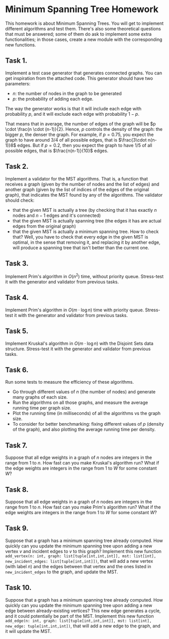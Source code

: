 # Minimum Spanning Tree Homework

This homework is about Minimum Spanning Trees. You will get to implement different algorithms and test them. There's also some theoretical questions that must be answered; some of them do ask to implement some extra functionalities; in those cases, create a new module with the corresponding new functions.


## Task 1.
Implement a test case generator that generates connected graphs. You can get inspiration from the attached code. This generator should have two parameters:

- $n$: the number of nodes in the graph to be generated
- $p$: the probability of adding each edge.

The way the generator works is that it will include each edge with probability $p$, and it will exclude each edge with probability $1 - p$.

That means that in average, the number of edges of the graph will be $p \cdot \frac{n \cdot (n-1)}{2}. Hence, $p$ controls the density of the graph: the bigger $p$, the denser the graph. For example, if $p = 0.75$, you expect the graph to have around $3/4$ of all possible edges, that is $\frac{3\cdot n(n-1)}8$ edges. But if $p = 0.2$, then you expect the graph to have $1/5$ of all possible edges, that is $\frac{n(n-1)}{10}$ edges.

##  Task 2.
Implement a validator for the MST algorithms. That is, a function that receives a graph (given by the number of nodes and the list of edges) and another graph (given by the list of indices of the edges of the original graph), that indicates the MST found by any of the algorithms. The validator should check:
-  that the given MST is actually a tree (by checking that it has exactly $n$ nodes and $n-1$ edges and it's connected)
- that the given MST is actually spanning tree (the edges it has are actual edges from the original graph)
- that the given MST is actually a minimum spanning tree. How to check that? Well, you have to check that every edge in the given MST is optimal, in the sense that removing it, and replacing it by another edge, will produce a spanning tree that isn't better than the current one.

## Task 3. 
Implement Prim's algorithm in $O(n^2)$ time, without priority queue. Stress-test it with the generator and validator from previous tasks.

## Task 4.
Implement Prim's algorithm in $O(m \cdot \log n)$ time with priority queue. Stress-test it with the generator and validator from previous tasks.

## Task 5.
Implement Kruskal's algorithm in $O(m \cdot \log n)$ with the Disjoint Sets data structure. Stress-test it with the generator and validator from previous tasks.

## Task 6.
Run some tests to measure the efficiency of these algorithms.
- Go through different values of $n$ (the number of nodes) and generate many graphs of each size.
- Run the algorithms on all those graphs, and measure the average running time per graph size.
- Plot the running time (in milliseconds) of all the algorithms vs the graph size.
- To consider for better benchmarking: fixing different values of $p$ (density of the graph), and also plotting the average running time per density.


## Task 7.
Suppose that all edge weights in a graph of $n$ nodes are integers in the range from $1$ to $n$. How fast can you make Kruskal's algorithm run? What if the edge weights are integers in the range from $1$ to $W$ for some constant $W$?

## Task 8.
Suppose that all edge weights in a graph of $n$ nodes are integers in the range from $1$ to $n$. How fast can you make Prim's algorithm run? What if the edge weights are integers in the range from $1$ to $W$ for some constant $W$?

## Task 9.
Suppose that a graph has a minimum spanning tree already computed. How
quickly can you update the minimum spanning tree upon adding a new vertex $v$ and incident edges to $v$ to this graph? Implement this new function `add_vertex(n: int, graph: list[tuple[int,int,int]], mst: list[int], new_incident_edges: list[tuple[int,int]])`, that will add a new vertex (with label $n$) and the edges between that vertex and the ones listed in `new_incident_edges` to the graph, and update the MST.

## Task 10.
Suppose that a graph has a minimum spanning tree already computed. How
quickly can you update the minimum spanning tree upon adding a new edge between already-existing vertices? This new edge generates a cycle, and it could potentially be part of the MST. Implement this new function `add_edge(n: int, graph: list[tuple[int,int,int]], mst: list[int], new_edge: tuple[int,int,int])`, that will add a new edge to the graph, and it will update the MST.